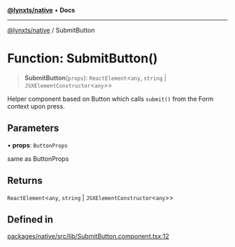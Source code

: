 [**@lynxts/native**](../README.md) • **Docs**

***

[@lynxts/native](../README.md) / SubmitButton

# Function: SubmitButton()

> **SubmitButton**(`props`): `ReactElement`\<`any`, `string` \| `JSXElementConstructor`\<`any`\>\>

Helper component based on Button which calls `submit()` from the
Form context upon press.

## Parameters

• **props**: `ButtonProps`

same as ButtonProps

## Returns

`ReactElement`\<`any`, `string` \| `JSXElementConstructor`\<`any`\>\>

## Defined in

[packages/native/src/lib/SubmitButton.component.tsx:12](https://github.com/JoseLion/lynxts/blob/main/packages/native/src/lib/SubmitButton.component.tsx#L12)
